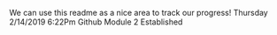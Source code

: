 We can use this readme as a nice area to track our progress!
Thursday 2/14/2019 6:22Pm Github Module 2 Established


 
